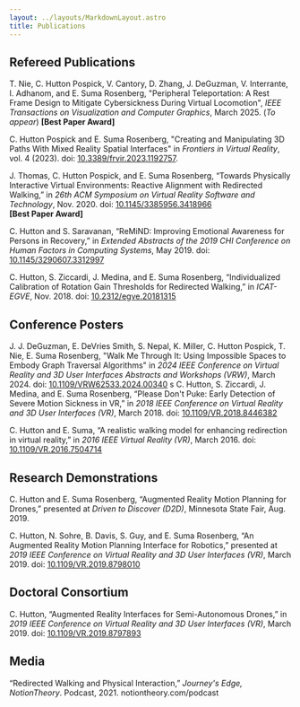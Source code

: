 ```yaml
---
layout: ../layouts/MarkdownLayout.astro
title: Publications
---
```


## Refereed Publications

T. Nie, C. Hutton Pospick, V. Cantory, D. Zhang, J. DeGuzman, V. Interrante, I. Adhanom, and E. Suma Rosenberg, "Peripheral Teleportation: A Rest Frame Design to Mitigate Cybersickness During Virtual Locomotion", *IEEE Transactions on Visualization and Computer Graphics*, March 2025. (*To appear*)
**\[Best Paper Award\]**

C. Hutton Pospick and E. Suma Rosenberg, "Creating and Manipulating 3D Paths With Mixed Reality Spatial Interfaces" in *Frontiers in Virtual Reality*, vol. 4 (2023). doi: [10.3389/frvir.2023.1192757](https://doi.org/10.3389/frvir.2023.1192757).

J. Thomas, C. Hutton Pospick, and E. Suma Rosenberg, 
“Towards Physically Interactive Virtual Environments: Reactive Alignment with Redirected Walking,” 
in *26th ACM Symposium on Virtual Reality Software and Technology*, Nov. 2020. doi: [10.1145/3385956.3418966](https://doi.org/10.1145/3385956.3418966)  
**\[Best Paper Award\]**

C. Hutton and S. Saravanan, 
“ReMiND: Improving Emotional Awareness for Persons in Recovery,” in 
*Extended Abstracts of the 2019 CHI Conference on Human Factors in Computing Systems*, 
May 2019. doi: [10.1145/3290607.3312997](https://doi.org/10.1145/3290607.3312997)

C. Hutton, S. Ziccardi, J. Medina, and E. Suma Rosenberg, 
“Individualized Calibration of Rotation Gain Thresholds for Redirected Walking,” in *ICAT-EGVE*, 
Nov. 2018. doi: [10.2312/egve.20181315](https://doi.org/10.2312/egve.20181315)

## Conference Posters

J. J. DeGuzman, E. DeVries Smith, S. Nepal, K. Miller, C. Hutton Pospick, T. Nie, E. Suma Rosenberg, 
"Walk Me Through It: Using Impossible Spaces to Embody Graph Traversal Algorithms" in 
*2024 IEEE Conference on Virtual Reality and 3D User Interfaces Abstracts and Workshops (VRW)*, 
March 2024. doi: [10.1109/VRW62533.2024.00340](https://doi.org/10.1109/VRW62533.2024.00340)
s
C. Hutton, S. Ziccardi, J. Medina, and E. Suma Rosenberg, 
“Please Don't Puke: Early Detection of Severe Motion Sickness in VR,” in 
*2018 IEEE Conference on Virtual Reality and 3D User Interfaces (VR)*, 
March 2018. doi: [10.1109/VR.2018.8446382](https://doi.org/10.1109/VR.2018.8446382)

C. Hutton and E. Suma, 
“A realistic walking model for enhancing redirection in virtual reality,” in 
*2016 IEEE Virtual Reality (VR)*, March 2016. 
doi: [10.1109/VR.2016.7504714](https://doi.org/10.1109/VR.2016.7504714)

## Research Demonstrations

C. Hutton and E. Suma Rosenberg, 
“Augmented Reality Motion Planning for Drones,” presented at *Driven to Discover (D2D)*, 
Minnesota State Fair, Aug. 2019.

C. Hutton, N. Sohre, B. Davis, S. Guy, and E. Suma Rosenberg, 
“An Augmented Reality Motion Planning Interface for Robotics,” 
presented at *2019 IEEE Conference on Virtual Reality and 3D User Interfaces (VR)*, 
March 2019.  doi: [10.1109/VR.2019.8798010](https://doi.org/10.1109/VR.2019.8798010)

## Doctoral Consortium

C. Hutton, 
“Augmented Reality Interfaces for Semi-Autonomous Drones,” in 
*2019 IEEE Conference on Virtual Reality and 3D User Interfaces (VR)*, March 2019. 
doi: [10.1109/VR.2019.8797893](https://doi.org/10.1109/VR.2019.8797893)

## Media

“Redirected Walking and Physical Interaction,” *Journey's Edge, NotionTheory*. Podcast, 2021. notiontheory.com/podcast
